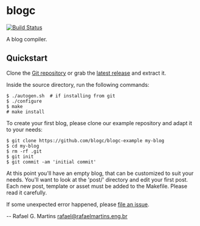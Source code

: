 # blogc

[![Build Status](https://semaphoreci.com/api/v1/projects/bd67545c-8593-4a37-ba94-ef1187a6d58d/402577/badge.svg)](https://semaphoreci.com/blogc/blogc)

A blog compiler.


## Quickstart

Clone the [Git repository](https://github.com/blogc/blogc) or grab the [latest release](https://github.com/blogc/blogc/releases) and extract it.

Inside the source directory, run the following commands:

    $ ./autogen.sh  # if installing from git
    $ ./configure
    $ make
    # make install

To create your first blog, please clone our example repository and adapt it to your needs:

    $ git clone https://github.com/blogc/blogc-example my-blog
    $ cd my-blog
    $ rm -rf .git
    $ git init
    $ git commit -am 'initial commit'

At this point you'll have an empty blog, that can be customized to suit your needs. You'll want to look at the 'post/' directory and edit your first post. Each new post, template or asset must be added to the Makefile. Please read it carefully.

If some unexpected error happened, please [file an issue](https://github.com/blogc/blogc/issues/new).

-- Rafael G. Martins <rafael@rafaelmartins.eng.br>
